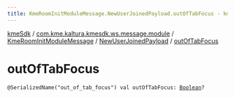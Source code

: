 ```yaml
---
title: KmeRoomInitModuleMessage.NewUserJoinedPayload.outOfTabFocus - kmeSdk
---
```


[kmeSdk](../../../index.html) / [com.kme.kaltura.kmesdk.ws.message.module](../../index.html) / [KmeRoomInitModuleMessage](../index.html) / [NewUserJoinedPayload](index.html) / [outOfTabFocus](./out-of-tab-focus.html)

# outOfTabFocus

`@SerializedName("out_of_tab_focus") val outOfTabFocus: `[`Boolean`](https://kotlinlang.org/api/latest/jvm/stdlib/kotlin/-boolean/index.html)`?`
